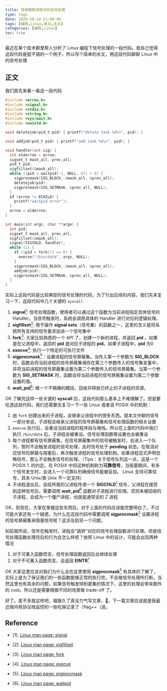 ```yaml
---
title: 简单聊聊进程中的信号处理
type: tags
date: 2020-10-24 21:09:00
tags: [编程,Linux,笔记,水文]
categories: [编程,Linux]
toc: true
---
```


最近在某个技术群里帮人分析了 Linux 编程下信号处理的一段代码。我自己觉得这段代码是挺不错的一个例子，所以写个简单的水文，用这段代码聊聊 Linux 中的信号处理

<!--more-->

## 正文

我们首先来看一看这一段代码

```c
#include <errno.h>
#include <signal.h>
#include <stdio.h>
#include <string.h>
#include <sys/wait.h>
#include <unistd.h>

void deletejob(pid_t pid) { printf("delete task %d\n", pid); }

void addjob(pid_t pid) { printf("add task %d\n", pid); }

void handler(int sig) {
  int olderrno = errno;
  sigset_t mask_all, prev_all;
  pid_t pid;
  sigfillset(&mask_all);
  while ((pid = waitpid(-1, NULL, 0)) > 0) {
    sigprocmask(SIG_BLOCK, &mask_all, &prev_all);
    deletejob(pid);
    sigprocmask(SIG_SETMASK, &prev_all, NULL);
  }
  if (errno != ECHILD) {
    printf("waitpid error");
  }
  errno = olderrno;
}

int main(int argc, char **argv) {
  int pid;
  sigset_t mask_all, prev_all;
  sigfillset(&mask_all);
  signal(SIGCHLD, handler);
  while (1) {
    if ((pid = fork()) == 0) {
      execve("/bin/date", argv, NULL);
    }
    sigprocmask(SIG_BLOCK, &mask_all, &prev_all);
    addjob(pid);
    sigprocmask(SIG_SETMASK, &prev_all, NULL);
  }
}
```

实际上这段代码是比较典型的信号处理的代码，为了引出后续的内容，我们先来复习一下，这段代码中几个关键的 `syscall` 

1. **signal**[<sup>1</sup>](#refer-anchor-1): 信号处理函数，使用者可以通过这个函数为当前进程指定具体信号的 Handler。当信号触发时，系统会调用具体的 Handler 进行对应的逻辑处理。
2. **sigfillset**[<sup>2</sup>](#refer-anchor-2): 用于操作 **signal sets**（信号集）的函数之一，这里的含义是将系统所有支持的信号量添加进一个信号集中
3. **fork**[<sup>3</sup>](#refer-anchor-3): 大家比较熟悉的一个 API 了，创建一个新的进程，并返回 **pid** 。如果是在父进程中，返回的 **pid** 是对应子进程的 **pid**。如果子进程中，**pid** 为0
4. **execve**[<sup>4</sup>](#refer-anchor-4): 执行一个特定的可执行文件
5. **sigprocmask**[<sup>5</sup>](#refer-anchor-5)：设置进程的信号屏蔽集。当传入第一个参数为 **SIG_BLOCK** 时，函数会将当前进程的信号屏蔽集保存在第三个参数传入的信号集变量中，并将当前进程的信号屏蔽集设置为第二个参数传入的信号屏蔽集。当第一个参数为 **SIG_SETMASK** 时，函数会将当前进程的信号屏蔽集设置为第二个参数设置的值。
6. **wait_pid**[<sup>6</sup>](#refer-anchor-6): 做一个不精确的概括，回收并释放已终止的子进程的资源。

OK 了解完这样一些关键的 **syscall** 后，这段代码那么基本上不难理解了。但是要吃透这段代码，我们还需要去复习一下一些 Linux 或者说 POSIX 中的机制：

1. 由 `fork` 创建出来的子进程，会继承父进程中的很多东西。就本文中聊的信号一部分来说，子进程会继承父进程的信号屏蔽集和信号处理函数的相关设置
2. `execve` 执行后，会重设当前进程的程序段与堆栈。所以在上面的代码中我们执行 `/bin/date` 后，子进程会被重设。信号处理函数等设置也会被重设
3. 每个进程都有信号屏蔽集，在信号屏蔽集中的信号被触发时，会进入一个队列，暂时不会触发进程的信号处理，此时信号处于 **pending** 状态。在取消对应信号的屏蔽与阻塞后，再次触发进程的信号处理机制。如果进程显式声明忽略信号，那么不会触发信号的处理。（Tips：关于信号队列这一点，这是一个 POSIX 1. 的约定。在 POSIX 中将这种机制称为**可靠信号**，当阻塞期间，有多个信号发生时，会进入一个可靠队列确保信号能被妥投。 Linux 支持可靠信号，其余 Unix/类 Unix 不一定支持）
4. 子进程退出后，会给所属的父进程传递一个 **SIGCHLD**[<sup>1</sup>](#refer-anchor-1) 信号，父进程在接受到这种信号后，需要调用 **wait_pid**[<sup>6</sup>](#refer-anchor-6) 函数对子进程进行处理。否则未被回收的子进程，会成为一个僵尸进程，也就是通常说的 Z 进程

OK，到现在，大家在掌握这些东西后，对于上面的代码应该能完整明白了。不过可能大家还有一个疑惑，为什么在这段代码中需要调用 **sigprocmask**[<sup>5</sup>](#refer-anchor-5) 设置进程的信号屏蔽集来阻塞信号呢？这涉及到另一个问题。

如前面所说，信号在触发时，进程会"跳转“对应的信号处理函数进行处理。但是信号处理函数处理完后的行为会怎么样呢？依照 Linux 中的设计，可能会出现两种情况

1. 对于可重入函数而言，信号处理函数返回后会继续处理
2. 对于不可重入函数而言，会返回 **EINTR**[<sup>1</sup>](#refer-anchor-1)

OK 大家这里应该对我们为什么会在这里使用 **sigprocmask**[<sup>5</sup>](#refer-anchor-5) 有具体的了解了，实际上是为了保证我们的一些函数能够正常的执行完，不会被信号处理所打断。当然这里也有其余的问题，如果信号触发特别密集的情况下，这里的处理会带来额外的 cost。所以还是需要根据不同的场景做 trade-off 了。

好了。差不多就这样吧，福报久了真没力气写文章，💊。下一篇文章应该就是我最近做内核协议栈监控的一些吃屎记录了（flag++（逃。

## Reference

<div id="refer-anchor-1"></div>

- [1]. [Linux man page: signal](https://man7.org/linux/man-pages/man7/signal.7.html)

<div id="refer-anchor-2"></div>

- [2]. [Linux man page: sigfillset](https://linux.die.net/man/3/sigfillset)

<div id="refer-anchor-3"></div>

- [3]. [Linux man page: fork](https://man7.org/linux/man-pages/man2/fork.2.html)

<div id="refer-anchor-4"></div>

- [4]. [Linux man page: execve](https://man7.org/linux/man-pages/man2/execve.2.html)

<div id="refer-anchor-5"></div>

- [5]. [Linux man page: sigprocmask](https://man7.org/linux/man-pages/man2/sigprocmask.2.html)

<div id="refer-anchor-6"></div>

- [6]. [Linux man page: waitpid](https://linux.die.net/man/2/waitpid)